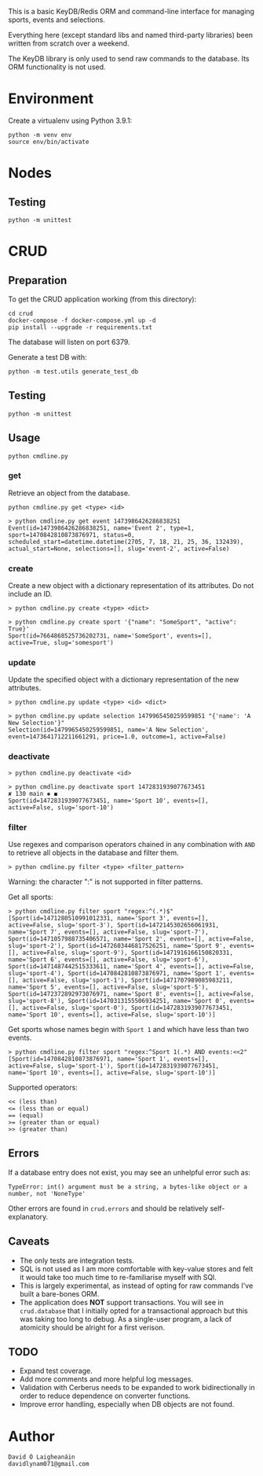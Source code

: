 This is a basic KeyDB/Redis ORM and command-line interface for managing sports, events and selections.

Everything here (except standard libs and named third-party libraries) been written from scratch over a weekend.

The KeyDB library is only used to send raw commands to the database. Its ORM functionality is not used.

# Environment
Create a virtualenv using Python 3.9.1:
```
python -m venv env
source env/bin/activate
```

# Nodes
## Testing
```
python -m unittest
```

# CRUD 
## Preparation
To get the CRUD application working (from this directory):
```
cd crud
docker-compose -f docker-compose.yml up -d
pip install --upgrade -r requirements.txt
```

The database will listen on port 6379.

Generate a test DB with:
```
python -m test.utils generate_test_db
```

## Testing
```
python -m unittest
```

## Usage
```
python cmdline.py
```

### get

Retrieve an object from the database.

```shell
python cmdline.py get <type> <id>
```
```shell
> python cmdline.py get event 1473986426286838251
Event(id=1473986426286838251, name='Event 2', type=1, sport=1470842810873876971, status=0, scheduled_start=datetime.datetime(2705, 7, 18, 21, 25, 36, 132439), actual_start=None, selections=[], slug='event-2', active=False)
```

### create

Create a new object with a dictionary representation of its attributes. Do not include an ID.

```shell
> python cmdline.py create <type> <dict>
```

```shell
> python cmdline.py create sport '{"name": "SomeSport", "active": True}'
Sport(id=7664868525736202731, name='SomeSport', events=[], active=True, slug='somesport')
```

### update

Update the specified object with a dictionary representation of the new attributes.

```shell
> python cmdline.py update <type> <id> <dict>
```
```shell
> python cmdline.py update selection 1479965450259599851 "{'name': 'A New Selection'}"
Selection(id=1479965450259599851, name='A New Selection', event=1473641712211661291, price=1.0, outcome=1, active=False)
```

### deactivate

```shell
> python cmdline.py deactivate <id>
```
```shell
> python cmdline.py deactivate sport 1472831939077673451                                                                                                                                                   ✘ 130 main ✱ ◼
Sport(id=1472831939077673451, name='Sport 10', events=[], active=False, slug='sport-10')
```

### filter

Use regexes and comparison operators chained in any combination with ` AND ` to 
retrieve all objects in the database and filter them.

```shell
> python cmdline.py filter <type> <filter_pattern>
```

Warning: the character ":" is not supported in filter patterns.

Get all sports:
```shell
> python cmdline.py filter sport "regex:^(.*)$"
[Sport(id=1471280510991012331, name='Sport 3', events=[], active=False, slug='sport-3'), Sport(id=1472145302656061931, name='Sport 7', events=[], active=False, slug='sport-7'), Sport(id=1471057988735406571, name='Sport 2', events=[], active=False, slug='sport-2'), Sport(id=1472603446817526251, name='Sport 9', events=[], active=False, slug='sport-9'), Sport(id=1471916166150820331, name='Sport 6', events=[], active=False, slug='sport-6'), Sport(id=1471487442515333611, name='Sport 4', events=[], active=False, slug='sport-4'), Sport(id=1470842810873876971, name='Sport 1', events=[], active=False, slug='sport-1'), Sport(id=1471707989085983211, name='Sport 5', events=[], active=False, slug='sport-5'), Sport(id=1472372892973076971, name='Sport 8', events=[], active=False, slug='sport-8'), Sport(id=1470313155506934251, name='Sport 0', events=[], active=False, slug='sport-0'), Sport(id=1472831939077673451, name='Sport 10', events=[], active=False, slug='sport-10')]
```

Get sports whose names begin with `Sport 1` and which have less than two events.
```shell
> python cmdline.py filter sport "regex:^Sport 1(.*) AND events:<<2"
[Sport(id=1470842810873876971, name='Sport 1', events=[], active=False, slug='sport-1'), Sport(id=1472831939077673451, name='Sport 10', events=[], active=False, slug='sport-10')]
```

Supported operators:
```
<< (less than)
<= (less than or equal)
== (equal)
>= (greater than or equal)
>> (greater than)
```

## Errors
If a database entry does not exist, you may see an unhelpful error such as:
```
TypeError: int() argument must be a string, a bytes-like object or a number, not 'NoneType'
```

Other errors are found in `crud.errors` and should be relatively self-explanatory.

## Caveats
* The only tests are integration tests.
* SQL is not used as I am more comfortable with key-value stores and felt it would take too much time to re-familiarise myself with SQl.
* This is largely experimental, as instead of opting for raw commands I've built a bare-bones ORM.
* The application does **NOT** support transactions. You will see in `crud.database` that I initially opted for a transactional approach but this was taking too long to debug. As a single-user program, a lack of atomicity should be alright for a first verison.
  
## TODO
* Expand test coverage.
* Add more comments and more helpful log messages.
* Validation with Cerberus needs to be expanded to work bidirectionally in order to reduce dependence on converter functions.
* Improve error handling, especially when DB objects are not found.

# Author
```
David Ó Laigheanáin
davidlynam071@gmail.com
```